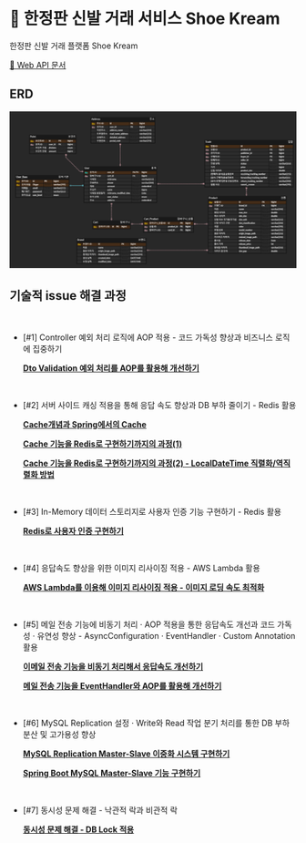 # 👟 한정판 신발 거래 서비스 Shoe Kream

한정판 신발 거래 플랫폼 Shoe Kream  

[📖 Web API 문서](http://49.50.162.219:8081/swagger-ui/index.html)

## ERD

![image](https://raw.githubusercontent.com/buinq/imageServer/main/img/230783671-cd54f6ee-782c-4b27-871d-cb24b7ed7a27.png)

## 기술적 issue 해결 과정

<br>

* [#1] Controller 예외 처리 로직에 AOP 적용 -  코드 가독성 향상과 비즈니스 로직에 집중하기

  [**Dto Validation 예외 처리를 AOP를 활용해 개선하기**](https://inkyu-yoon.github.io/docs/Language/SpringBoot/ValidationAop)

<br>

* [#2] 서버 사이드 캐싱 적용을 통해 응답 속도 향상과 DB 부하 줄이기 - Redis 활용

  [**Cache개념과 Spring에서의 Cache**](https://percyfrank.github.io/springboot/Cache01/)  
  
  [**Cache 기능을 Redis로 구현하기까지의 과정(1)**](https://percyfrank.github.io/springboot/Cache02/)  
  
  [**Cache 기능을 Redis로 구현하기까지의 과정(2) - LocalDateTime 직렬화/역직렬화 방법**](https://percyfrank.github.io/springboot/Cache03/)  

<br>

* [#3] In-Memory 데이터 스토리지로 사용자 인증 기능 구현하기 - Redis 활용

  [**Redis로 사용자 인증 구현하기**](https://inkyu-yoon.github.io/docs/Language/SpringBoot/RedisAndAuth)


<br>

* [#4] 응답속도 향상을 위한 이미지 리사이징 적용 - AWS Lambda 활용

  [**AWS Lambda를 이용해 이미지 리사이징 적용 - 이미지 로딩 속도 최적화**](https://percyfrank.github.io/springboot/Lambda01/)



<br>

* [#5] 메일 전송 기능에 비동기 처리 · AOP 적용을 통한 응답속도 개선과 코드 가독성 · 유연성 향상  - AsyncConfiguration · EventHandler · Custom Annotation 활용  

  [**이메일 전송 기능을 비동기 처리해서 응답속도 개선하기**](https://inkyu-yoon.github.io/docs/Language/SpringBoot/EmailAsync)  
  
  [**메일 전송 기능을 EventHandler와 AOP를 활용해 개선하기**](https://inkyu-yoon.github.io/docs/Language/SpringBoot/EmailAop)

<br>

* [#6] MySQL Replication 설정 · Write와 Read 작업 분기 처리를 통한 DB 부하 분산 및 고가용성 향상

  [**MySQL Replication Master-Slave 이중화 시스템 구현하기**](https://inkyu-yoon.github.io/docs/Learned/DataBase/mysql-replication)

  [**Spring Boot MySQL Master-Slave 기능 구현하기**](https://inkyu-yoon.github.io/docs/Language/SpringBoot/datasource-replication)

<br>

* [#7] 동시성 문제 해결 - 낙관적 락과 비관적 락  

  [**동시성 문제 해결 - DB Lock 적용**](https://percyfrank.github.io/springboot/concurrency01/)
